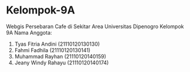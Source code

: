# Kelompok-9A
Webgis Persebaran Cafe di Sekitar Area Universitas Dipenogro Kelompok 9A
Nama Anggota:
1. Tyas Fitria Andini (21110120130130)
2. Fahmi Fadhila (21110120130141)
3. Muhammad Rayhan (21110120140159)
4. Jeany Windy Rahayu (21110120140174)

